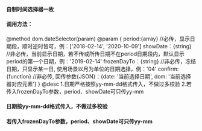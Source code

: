 #### 自制时间选择器一枚
#### 调用方法：
 
  @method dom.dateSelector(param)
  @param {
    period:{array} //必传，显示日期段，顺时逆时皆可，例：['2018-02-14', '2020-10-09']
    showDate：{string} //非必传，当前显示日期，若不传或所传日期不在period日期段内，默认显示period的第一个日期，例：'2019-02-14'
    frozenDayTo：{string} //非必传，冻结日期，只显示某一日, 使用场景以月为单位的日期选择，例：'04'
    confirm: {function} //非必传, 回传参数{JSON}：{date: '当前选择日期', dom: '当前选择器对应元素'}
  }
  @desc 1.日期严格按照yy-mm-dd格式传入，不做过多校验
        2.若传入frozenDayTo参数，period、showDate可只传yy-mm
 
#### 日期按yy-mm-dd格式传入，不做过多校验
#### 若传入frozenDayTo参数，period、showDate可只传yy-mm
